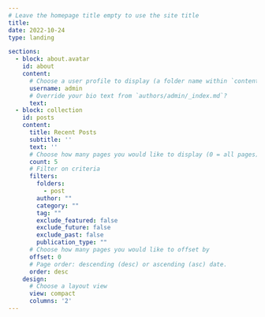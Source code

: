 ```yaml
---
# Leave the homepage title empty to use the site title
title:
date: 2022-10-24
type: landing

sections:
  - block: about.avatar
    id: about
    content:
      # Choose a user profile to display (a folder name within `content/authors/`)
      username: admin
      # Override your bio text from `authors/admin/_index.md`?
      text:
  - block: collection
    id: posts
    content:
      title: Recent Posts
      subtitle: ''
      text: ''
      # Choose how many pages you would like to display (0 = all pages)
      count: 5
      # Filter on criteria
      filters:
        folders:
          - post
        author: ""
        category: ""
        tag: ""
        exclude_featured: false
        exclude_future: false
        exclude_past: false
        publication_type: ""
      # Choose how many pages you would like to offset by
      offset: 0
      # Page order: descending (desc) or ascending (asc) date.
      order: desc
    design:
      # Choose a layout view
      view: compact
      columns: '2'
---
```

